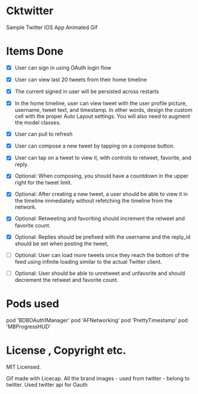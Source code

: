 Cktwitter
=========

Sample Twitter IOS App
Animated Gif 
<img src="" />

<b>Items Done</b>
===========
- [x] User can sign in using OAuth login flow
- [x] User can view last 20 tweets from their home timeline
- [x] The current signed in user will be persisted across restarts
- [x] In the home timeline, user can view tweet with the user profile picture, username, tweet text, and timestamp. In other words, design the custom cell with the proper Auto Layout settings. You will also need to augment the model classes.
- [x] User can pull to refresh
- [x] User can compose a new tweet by tapping on a compose button.
- [x] User can tap on a tweet to view it, with controls to retweet, favorite, and reply.
- [x] Optional: When composing, you should have a countdown in the upper right for the tweet limit.
- [x] Optional: After creating a new tweet, a user should be able to view it in the timeline immediately without refetching the timeline from the network.
- [x] Optional: Retweeting and favoriting should increment the retweet and favorite count.
- [x] Optional: Replies should be prefixed with the username and the reply_id should be set when posting the tweet,
- [ ] Optional: User can load more tweets once they reach the bottom of the feed using infinite loading similar to the actual Twitter client.
- [ ] Optional: User should be able to unretweet and unfavorite and should decrement the retweet and favorite count.


<b>Pods used</b>
================
pod 'BDBOAuth1Manager'
pod 'AFNetworking'
pod 'PrettyTimestamp'
pod 'MBProgressHUD'




License , Copyright etc.
========================
MIT Licensed.

Gif made with Licecap.
All the brand images - used from twitter - belong to twitter. 
Used twitter api for Oauth
